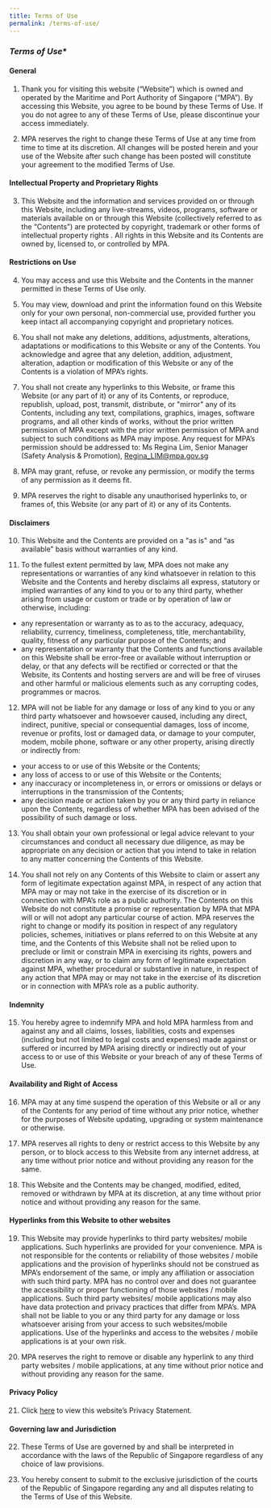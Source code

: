 ```yaml
---
title: Terms of Use
permalink: /terms-of-use/
---
```

### *Terms of Use**

#### **General**
1. Thank you for visiting this website (“Website”) which is owned and operated by the Maritime and Port Authority of Singapore (“MPA”). By accessing this Website, you agree to be bound by these Terms of Use. If you do not agree to any of these Terms of Use, please discontinue your access immediately.

2. MPA reserves the right to change these Terms of Use at any time from time to time at its discretion. All changes will be posted herein and your use of the Website after such change has been posted will constitute your agreement to the modified Terms of Use.

#### **Intellectual Property and Proprietary Rights**
3. This Website and the information and services provided on or through this Website, including any live-streams, videos, programs, software or materials available on or through this Website (collectively referred to as the “Contents”) are protected by copyright, trademark or other forms of intellectual property rights . All rights in this Website and its Contents are owned by, licensed to, or controlled by MPA.

#### **Restrictions on Use**
4. You may access and use this Website and the Contents in the manner permitted in these Terms of Use only.

5. You may view, download and print the information found on this Website only for your own personal, non-commercial use, provided further you keep intact all accompanying copyright and proprietary notices.

6. You shall not make any deletions, additions, adjustments, alterations, adaptations or modifications to this Website or any of the Contents. You acknowledge and agree that any deletion, addition, adjustment, alteration, adaption or modification of this Website or any of the Contents is a violation of MPA’s rights.

7. You shall not create any hyperlinks to this Website, or frame this Website (or any part of it) or any of its Contents, or reproduce, republish, upload, post, transmit, distribute, or "mirror" any of its Contents, including any text, compilations, graphics, images, software programs, and all other kinds of works, without the prior written permission of MPA except with the prior written permission of MPA and subject to such conditions as MPA may impose.
Any request for MPA’s permission should be addressed to:
Ms Regina Lim, Senior Manager (Safety Analysis & Promotion), Regina_LIM@mpa.gov.sg

8. MPA may grant, refuse, or revoke any permission, or modify the terms of any permission as it deems fit.

9. MPA reserves the right to disable any unauthorised hyperlinks to, or frames of, this Website (or any part of it) or any of its Contents.

#### **Disclaimers**
10. This Website and the Contents are provided on a "as is" and “as available” basis without warranties of any kind.

11. To the fullest extent permitted by law, MPA does not make any representations or warranties of any kind whatsoever in relation to this Website and the Contents and hereby disclaims all express, statutory or implied warranties of any kind to you or to any third party, whether arising from usage or custom or trade or by operation of law or otherwise, including:
* any representation or warranty as to as to the accuracy, adequacy, reliability, currency, timeliness, completeness, title, merchantability, quality, fitness of any particular purpose of the Contents; and
* any representation or warranty that the Contents and functions available on this Website shall be error-free or available without interruption or delay, or that any defects will be rectified or corrected or that the Website, its Contents and hosting servers are and will be free of viruses and other harmful or malicious elements such as any corrupting codes, programmes or macros.

12. MPA will not be liable for any damage or loss of any kind to you or any third party whatsoever and howsoever caused, including any direct, indirect, punitive, special or consequential damages, loss of income, revenue or profits, lost or damaged data, or damage to your computer, modem, mobile phone, software or any other property, arising directly or indirectly from:
*  your access to or use of this Website or the Contents;
*  any loss of access to or use of this Website or the Contents;
*  any inaccuracy or incompleteness in, or errors or omissions or delays or interruptions in the transmission of the Contents;
*  any decision made or action taken by you or any third party in reliance upon the Contents, regardless of whether MPA has been advised of the possibility of such damage or loss.

13. You shall obtain your own professional or legal advice relevant to your circumstances and conduct all necessary due diligence, as may be appropriate on any decision or action that you intend to take in relation to any matter concerning the Contents of this Website.

14. You shall not rely on any Contents of this Website to claim or assert any form of legitimate expectation against MPA, in respect of any action that MPA may or may not take in the exercise of its discretion or in connection with MPA’s role as a public authority. The Contents on this Website do not constitute a promise or representation by MPA that MPA will or will not adopt any particular course of action. MPA reserves the right to change or modify its position in respect of any regulatory policies, schemes, initiatives or plans referred to on this Website at any time, and the Contents of this Website shall not be relied upon to preclude or limit or constrain MPA in exercising its rights, powers and discretion in any way, or to claim any form of legitimate expectation against MPA, whether procedural or substantive in nature, in respect of any action that MPA may or may not take in the exercise of its discretion or in connection with MPA’s role as a public authority.

#### **Indemnity**
15. You hereby agree to indemnify MPA and hold MPA harmless from and against any and all claims, losses, liabilities, costs and expenses (including but not limited to legal costs and expenses) made against or suffered or incurred by MPA arising directly or indirectly out of your access to or use of this Website or your breach of any of these Terms of Use.

#### **Availability and Right of Access**
16. MPA may at any time suspend the operation of this Website or all or any of the Contents for any period of time without any prior notice, whether for the purposes of Website updating, upgrading or system maintenance or otherwise.

17. MPA reserves all rights to deny or restrict access to this Website by any person, or to block access to this Website from any internet address, at any time without prior notice and without providing any reason for the same.

18. This Website and the Contents may be changed, modified, edited, removed or withdrawn by MPA at its discretion, at any time without prior notice and without providing any reason for the same.

#### **Hyperlinks from this Website to other websites**
19. This Website may provide hyperlinks to third party websites/ mobile applications. Such hyperlinks are provided for your convenience. MPA is not responsible for the contents or reliability of those websites / mobile applications and the provision of hyperlinks should not be construed as MPA’s endorsement of the same, or imply any affiliation or association with such third party. MPA has no control over and does not guarantee the accessibility or proper functioning of those websites / mobile applications. Such third party websites/ mobile applications may also have data protection and privacy practices that differ from MPA’s. MPA shall not be liable to you or any third party for any damage or loss whatsoever arising from your access to such websites/mobile applications. Use of the hyperlinks and access to the websites / mobile applications is at your own risk.

20. MPA reserves the right to remove or disable any hyperlink to any third party websites / mobile applications, at any time without prior notice and without providing any reason for the same.

#### **Privacy Policy**
21. Click [here](/privacy/) to view this website’s Privacy Statement.

#### **Governing law and Jurisdiction**
22. These Terms of Use are governed by and shall be interpreted in accordance with the laws of the Republic of Singapore regardless of any choice of law provisions.

23. You hereby consent to submit to the exclusive jurisdiction of the courts of the Republic of Singapore regarding any and all disputes relating to the Terms of Use of this Website.